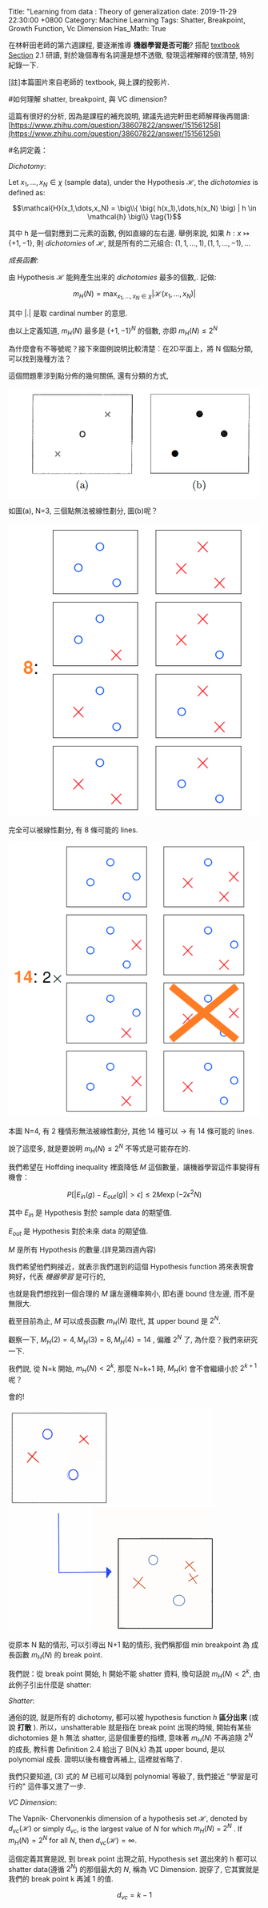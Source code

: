 Title: "Learning from data : Theory of generalization
date: 2019-11-29 22:30:00 +0800
Category: Machine Learning
Tags: Shatter, Breakpoint, Growth Function, Vc Dimension
Has_Math: True

在林軒田老師的第六週課程, 要逐漸推導 __機器學習是否可能__? 搭配 [textbook Section](https://www.tenlong.com.tw/products/9781600490064) 2.1 研讀,
對於幾個專有名詞還是想不透徹, 發現這裡解釋的很清楚, 特別紀錄一下.

[註]本篇圖片來自老師的 textbook, 與上課的投影片.

#如何理解 shatter, breakpoint, 與 VC dimension?

這篇有很好的分析, 因為是課程的補充說明, 建議先過完軒田老師解釋後再閱讀:
[https://www.zhihu.com/question/38607822/answer/151561258](https://www.zhihu.com/question/38607822/answer/151561258)


#名詞定義：

_Dichotomy_:

Let $x_1,\dots,x_N \in \chi$ (sample data), under the Hypothesis $\mathcal{H}$, the
_dichotomies_ is defined as:

$$\mathcal{H}(x_1,\dots,x_N) =  \big\\{ \big( h(x_1),\dots,h(x_N) \big)  | h \in \mathcal{h} \big\\}   \tag{1}$$

其中 h 是一個對應到二元素的函數, 例如直線的左右邊. 舉例來說, 如果 $h:x \mapsto \{+1, -1\}$, 則 _dichotomies_ of $\mathcal{H}$, 就是所有的二元組合: $(1, 1, \dots, 1), (1, 1, \dots, -1),\dots$


_成長函數_:

由 Hypothesis $\mathcal{H}$ 能夠產生出來的 _dichotomies_ 最多的個數,. 記做:

$$ m_H(N) = \max_{x_1,\dots,x_N \in \chi} \vert \mathcal{H}(x_1,\dots,x_N) \vert \tag{2}$$

其中 $\vert . \vert$ 是取 cardinal number 的意思.


由以上定義知道, $m_H(N)$ 最多是 $\{+1,-1\}^N$ 的個數, 亦即 $m_H(N) \leq 2^N$

為什麼會有不等號呢？接下來圖例說明比較清楚：在2D平面上，將 N 個點分類, 可以找到幾種方法？

這個問題牽涉到點分佈的幾何關係, 還有分類的方式,

![](/images/dichotomy_3_points.png)

如圖(a), N=3, 三個點無法被線性劃分, 圖(b)呢？

![](/images/dichotomy_3_points_detail.png)

完全可以被線性劃分, 有 8 條可能的 lines.

![](/images/dichotomy_4_points_detail.png)

本圖 N=4, 有 2 種情形無法被線性劃分, 其他 14 種可以 -> 有 14 條可能的 lines.


說了這麼多, 就是要說明 $m_H(N) \leq 2^N$ 不等式是可能存在的.

我們希望在 Hoffding inequality 裡面降低 $M$ 這個數量，讓機器學習這件事變得有機會：

$$ P\big[\vert E_{in}(g)-E_{out}(g)\vert \gt \epsilon\big] \le 2 M \exp(-2\epsilon^2N) \tag{3}$$

其中 $E_{in}$ 是 Hypothesis 對於 sample data 的期望值.

$E_{out}$ 是 Hypothesis 對於未來 data 的期望值.

$M$ 是所有 Hypothesis 的數量.(詳見第四週內容)

我們希望他們夠接近，就表示我們選到的這個 Hypothesis function 將來表現會夠好，代表 _機器學習_ 是可行的,

也就是我們想找到一個合理的 $M$ 讓左邊機率夠小, 即右邊 bound 住左邊, 而不是無限大.

截至目前為止, $M$ 可以成長函數 $m_H(N)$ 取代, 其 upper bound 是 $2^N$.

觀察一下, $M_H(2)=4, M_H(3)=8, M_H(4)=14$ , 偏離 $2^N$ 了, 為什麼？我們來研究一下.


我們説, 從 N=k 開始, $m_H(N) \lt 2^k$, 那麼 N=k+1 時, $M_H(k)$ 會不會繼續小於 $2^{k+1}$ 呢？

會的!

![](/images/break_points_on_5.png)

從原本 N 點的情形, 可以引導出 N+1 點的情形, 我們稱那個 min breakpoint 為 成長函數 $m_H(N)$ 的 break point.

我們説：從 break point 開始, h 開始不能 shatter 資料, 換句話說  $m_H(N) \lt 2^k$, 由此例子引出什麼是 shatter:

_Shatter_:

通俗的説, 就是所有的 dichotomy, 都可以被 hypothesis function $h$ __區分出來__ (或說 __打散__ ).
所以，unshatterable 就是指在 break point 出現的時候, 開始有某些 dichotomies 是 h 無法 shatter,
這是個重要的指標, 意味著 $m_H(N)$ 不再追隨 $2^N$ 的成長,
教科書 Definition 2.4 給出了 B(N,k) 為其 upper bound, 是以 polynomial 成長. 證明以後有機會再補上,
這裡就省略了.

我們只要知道, (3) 式的 $M$ 已經可以降到 polynomial 等級了, 我們接近 "學習是可行的" 這件事又進了一步.

_VC Dimension_:

The Vapnik- Chervonenkis dimension of a hypothesis set $\mathcal{H}$,
denoted by $d_{vc} (\mathcal{H})$ or simply $d_{vc}$, is the largest value of $N$ for which $m_H(N)$ =
$2^N$ . If $m_H(N) = 2^N$ for all $N$, then $d_{vc} (\mathcal{H}) = \infty$.

這個定義其實是説, 到 break point 出現之前, Hypothesis set 選出來的 h 都可以 shatter data(遵循 $2^N$)
的那個最大的 $N$, 稱為 VC Dimension. 說穿了, 它其實就是我們的 break point k 再減 1 的值.

$$ d_{vc} = k - 1 \tag{4} $$
